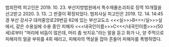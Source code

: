 범죄전력
피고인은 2019. 10. 23. 부산지방법원에서 특수재물손괴죄로 징역 10개월을 선고받고 2020. 3. 13. 그 판결이 확정되었다.
범죄사실
피고인은 2019. 12. 14. 14:45경 부산 강서구 대저중앙로29번길 62에 있는 부산교도소 <<<실>>>B<<</실>>>실에서, 같은 수용실에 수용 중인 피해자 <<<내국인이름>>>C<<</내국인이름>>>(50세)로부터 "머리에 비듬이 많은데, 머리 좀 씻지요."라는 말을 듣고 화가 나, 양 주먹으로 피해자의 얼굴 부위를 4회 때리고, 피해자의 멱살을 잡아 흔들어 피해자를 폭행하였다.